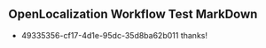 ## OpenLocalization Workflow Test MarkDown
* 49335356-cf17-4d1e-95dc-35d8ba62b011 thanks!

<!--HONumber=Jul16_HO5-->


